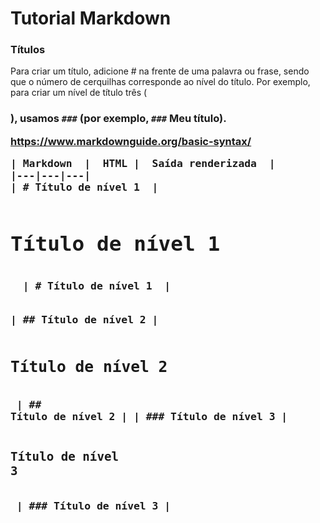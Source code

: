 # Tutorial Markdown

### Títulos
Para criar um título, adicione # na frente de uma palavra ou frase, sendo que o número de cerquilhas corresponde ao nível do título. Por exemplo, para criar um nível de título três (<h3>), usamos ```###``` (por exemplo, ```###``` Meu título).

https://www.markdownguide.org/basic-syntax/

		
<pre>
| Markdown  |  HTML |  Saída renderizada  |
|---|---|---|
| # Título de nível 1  |  <pre><h1>Título de nível 1</h1></pre>  | # Título de nível 1  |  
| ## Título de nível 2  |  <pre><h2>Título de nível 2</h2></pre> | ## Título de nível 2  | 
| ### Título de nível 3  |  <pre><h3>Título de nível 3</h3></pre> | ### Título de nível 3  |
</pre>
